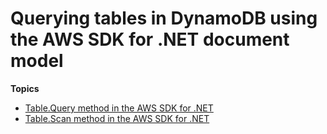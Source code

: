 # Querying tables in DynamoDB using the AWS SDK for \.NET document model<a name="QueryAndScanMidLevelDotNet"></a>

**Topics**
+ [Table\.Query method in the AWS SDK for \.NET](QueryMidLevelDotNet.md)
+ [Table\.Scan method in the AWS SDK for \.NET](ScanMidLevelDotNet.md)